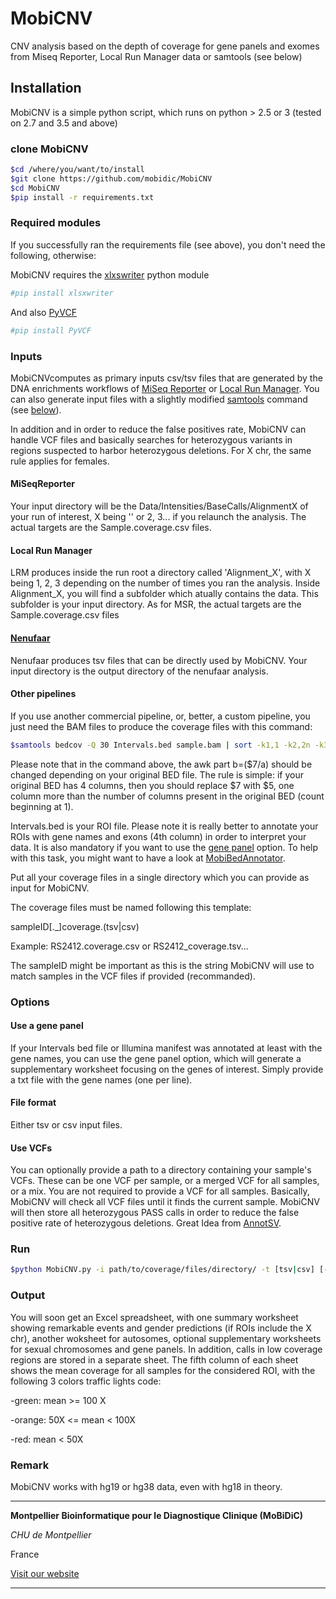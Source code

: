 # MobiCNV
CNV analysis based on the depth of coverage for gene panels and exomes from Miseq Reporter, Local Run Manager data or samtools (see below)

## Installation
MobiCNV is a simple python script, which runs on python > 2.5 or 3 (tested on 2.7 and 3.5 and above)

### clone MobiCNV

```bash
$cd /where/you/want/to/install
$git clone https://github.com/mobidic/MobiCNV
$cd MobiCNV
$pip install -r requirements.txt
```

### Required modules

If you successfully ran the requirements file (see above), you don't need the following, otherwise:

MobiCNV requires the [xlxswriter](http://xlsxwriter.readthedocs.io/) python module

```bash
#pip install xlsxwriter
```

And also [PyVCF](http://pyvcf.rtfd.org/)

```bash
#pip install PyVCF
```

### Inputs

MobiCNVcomputes as primary inputs csv/tsv files that are generated by the DNA enrichments workflows of [MiSeq Reporter](https://support.illumina.com/sequencing/sequencing_software/miseq_reporter.html) or [Local Run Manager](https://support.illumina.com/sequencing/sequencing_software/local-run-manager.html). You can also generate input files with a slightly modified [samtools](http://www.htslib.org/doc/samtools.html) command (see [below](#Other-pipelines)).

In addition and in order to reduce the false positives rate, MobiCNV can handle VCF files and basically searches for heterozygous variants in regions suspected to harbor heterozygous deletions. For X chr, the same rule applies for females.

#### MiSeqReporter

Your input directory will be the Data/Intensities/BaseCalls/AlignmentX of your run of interest, X being '' or 2, 3... if you relaunch the analysis. The actual targets are the Sample.coverage.csv files.

#### Local Run Manager

LRM produces inside the run root a directory called 'Alignment_X', with X being 1, 2, 3 depending on the number of times you ran the analysis. Inside Alignment_X, you will find a subfolder which atually contains the data. This subfolder is your input directory. As for MSR, the actual targets are the Sample.coverage.csv files

#### [Nenufaar](https://github.com/beboche/nenufaar)

Nenufaar produces tsv files that can be directly used by MobiCNV. Your input directory is the output directory of the nenufaar analysis.

#### Other pipelines

If you use another commercial pipeline, or, better, a custom pipeline, you just need the BAM files to produce the coverage files with this command:

```bash
$samtools bedcov -Q 30 Intervals.bed sample.bam | sort -k1,1 -k2,2n -k3,3n | awk 'BEGIN {OFS="\t"}{a=($3-$2+1);b=($7/a);print $1,$2,$3,$4,b,"+","+"}' > sample_coverage.tsv
```

Please note that in the command above, the awk part b=($7/a) should be changed depending on your original BED file. The rule is simple: if your original BED has 4 columns, then you should replace $7 with $5, one column more than the number of columns present in the original BED (count beginning at 1).


Intervals.bed is your ROI file. Please note it is really better to annotate your ROIs with gene names and exons (4th column) in order to interpret your data. It is also mandatory if you want to use the [gene panel](#use-a-gene-panel) option. To help with this task, you might want to have a look at [MobiBedAnnotator](https://github.com/mobidic/MobiBedAnnotator).

Put all your coverage files in a single directory which you can provide as input for MobiCNV.

The coverage files must be named following this template:

sampleID[._]coverage.(tsv|csv)

Example: RS2412.coverage.csv or RS2412_coverage.tsv...

The sampleID might be important as this is the string MobiCNV will use to match samples in the VCF files if provided (recommanded).

### Options

#### Use a gene panel

If your Intervals bed file or Illumina manifest was annotated at least with the gene names, you can use the gene panel option, which will generate a supplementary worksheet focusing on the genes of interest. Simply provide a txt file with the gene names (one per line).

#### File format

Either tsv or csv input files.

#### Use VCFs

You can optionally provide a path to a directory containing your sample's VCFs. These can be one VCF per sample, or a merged VCF for all samples, or a mix. You are not required to provide a VCF for all samples. Basically, MobiCNV will check all VCF files until it finds the current sample. MobiCNV will then store all heterozygous PASS calls in order to reduce the false positive rate of heterozygous deletions. Great Idea from [AnnotSV](http://lbgi.fr/AnnotSV/).

### Run

```bash
$python MobiCNV.py -i path/to/coverage/files/directory/ -t [tsv|csv] [-p path/to/gene/panel/file.txt -o output_file.xlsx -v path/to/vcfs/directory/]
```

### Output

You will soon get an Excel spreadsheet, with one summary worksheet showing remarkable events and gender predictions (if ROIs include the X chr), another woksheet for autosomes, optional supplementary worksheets for sexual chromosomes and gene panels. In addition, calls in low coverage regions are stored in a separate sheet.
The fifth column of each sheet shows the mean coverage for all samples for the considered ROI, with the following 3 colors traffic lights code:

-green: mean >= 100 X

-orange: 50X <= mean < 100X

-red: mean < 50X

### Remark

MobiCNV works with hg19 or hg38 data, even with hg18 in theory.

<!---
### [Work in progress] CNV annotation

#### 1. Create master file annotation

##### OMIM
According to use OMIM license, download the gene2map.txt at https://www.omim.org/downloads/.

```
grep -v "#" genemap2.txt | cut -f9,13 > omim.tsv
vim omim.tsv ## add header with vim #Gene_name Phenotypes
```
##### ExAc CNV population frequency and prediction scores

First download the database from ExAc.

```
wget ftp://ftp.broadinstitute.org/pub/ExAC_release/release0.3.1/cnv/exac-final-cnv.gene.scores071316
```
Prepare for bedtools.

```
sed 's/ /\t/g' exac-final-cnv.gene.scores071316 > exac-final-cnv.gene.scores071316.txt ## replace empty spaces with tabs
cut -f5- exac-final-cnv.gene.scores071316.txt > exac.genescore.txt
vim exac.genescore.txt #change header name from gene_symbols to #Gene_name
```

#### 2. Merge all annotation into master annotation file 

There is 4 files to merge :
- genename_hg19_final.txt - genomic coordinate of genes in hg19 format with cytoband
- gene_fullxref.txt - this file is from example folder from ANNOVAR. You can download ANNOVAR at http://www.openbioinformatics.org/annovar/annovar_download_form.php.
- omim.tsv
- exac.genescore.txt

You need first to install pandas if needed.

```bash
pip install pandas
```
Use the merge function from pandas module to merge genename_hg19_final.txt, gene_fullxref.txt with OMIM and ExAc annotations. 

```python
import pandas

fullxref = pandas.read_table('gene_fullxref.txt')
omim = pandas.read_table('omim.tsv')

merge = pandas.merge(fullxref,omim, on="#Gene_name", how="left", left_index=True)
exac = pandas.read_table('exac.genescore.txt')

mergeExac = pandas.merge(merge,exac, on="#Gene_name", how="left", left_index=True)
genenames = pandas.read_table('genename_hg19_final.txt') #from ucsc ou biomart:"chr start end genename en hg19 intersecté avec hg19_cytoband.txt d'annovar"

mergeFinal = pandas.merge(genenames,mergeExac, on="#Gene_name", how="left", left_index=True)
mergeFinal.to_csv('genes_annot_hg19.txt',sep='\t')
```
#### 3. Adaptation for bedtools intersect

```
cut -f2- genes_annot_hg19.txt > gene_annot_hg19.bed # remove first column added by pandas.merge
sed '1d' gene_annot_hg19.bed > gene_annot_hg19_noheader.bed # remove header
awk 'BEGIN { FS = OFS = "\t" } { for(i=1; i<=NF; i++) if($i ~ /^ *$/) $i = "." }; 1' gene_annot_hg19_noheader.bed > gene_annot_hg19_noheader_noNA.bed # Replace empty fields with . 

#selection useful columns:
#Chr    Start   End     #Gene_name      cytoBand        Phenotypes      Disease_description     Function_description    Tissue_specificity(Uniprot)     del     dup     flag    pLi     pRec    pNull   P(HI)   P(rec)  RVIS_percentile
awk 'BEGIN { FS = OFS = "\t" }{print $1,$2,$3,$4,$5,$21,$11,$10,$12,$31,$32,$40,$6,$7,$8,$15,$16,$18}' gene_annot_hg19_noheader_noNA.bed > gene_annot_hg19_final.bed
```

#### Dependencies

bedtools, pandas
-->

--------------------------------------------------------------------------------

**Montpellier Bioinformatique pour le Diagnostique Clinique (MoBiDiC)**

*CHU de Montpellier*

France

[Visit our website](https://neuro-2.iurc.montp.inserm.fr/mobidic/)

--------------------------------------------------------------------------------


